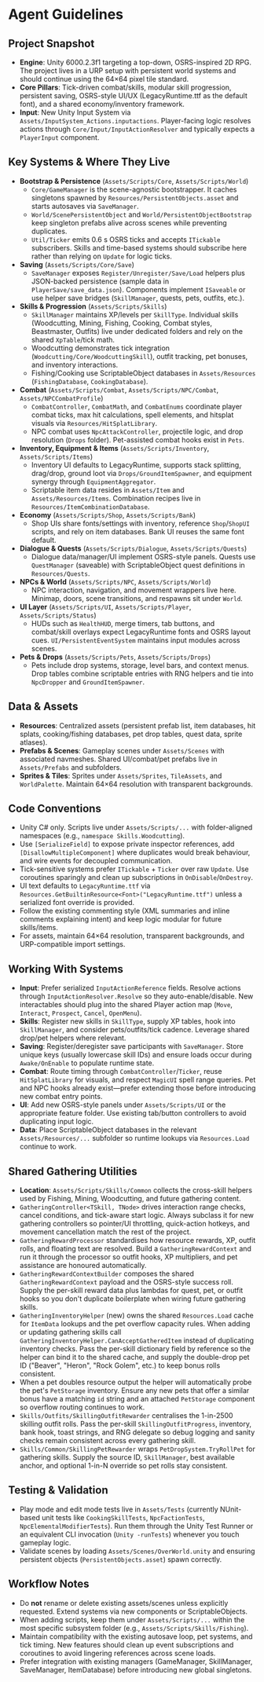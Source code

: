 # Agent Guidelines

## Project Snapshot
- **Engine**: Unity 6000.2.3f1 targeting a top-down, OSRS-inspired 2D RPG. The project lives in a URP setup with persistent world systems and should continue using the 64×64 pixel tile standard.
- **Core Pillars**: Tick-driven combat/skills, modular skill progression, persistent saving, OSRS-style UI/UX (LegacyRuntime.ttf as the default font), and a shared economy/inventory framework.
- **Input**: New Unity Input System via `Assets/InputSystem_Actions.inputactions`. Player-facing logic resolves actions through `Core/Input/InputActionResolver` and typically expects a `PlayerInput` component.

## Key Systems & Where They Live
- **Bootstrap & Persistence** (`Assets/Scripts/Core`, `Assets/Scripts/World`)
  - `Core/GameManager` is the scene-agnostic bootstrapper. It caches singletons spawned by `Resources/PersistentObjects.asset` and starts autosaves via `SaveManager`.
  - `World/ScenePersistentObject` and `World/PersistentObjectBootstrap` keep singleton prefabs alive across scenes while preventing duplicates.
  - `Util/Ticker` emits 0.6 s OSRS ticks and accepts `ITickable` subscribers. Skills and time-based systems should subscribe here rather than relying on `Update` for logic ticks.
- **Saving** (`Assets/Scripts/Core/Save`)
  - `SaveManager` exposes `Register/Unregister/Save/Load` helpers plus JSON-backed persistence (sample data in `PlayerSave/save_data.json`). Components implement `ISaveable` or use helper save bridges (`SkillManager`, quests, pets, outfits, etc.).
- **Skills & Progression** (`Assets/Scripts/Skills`)
  - `SkillManager` maintains XP/levels per `SkillType`. Individual skills (Woodcutting, Mining, Fishing, Cooking, Combat styles, Beastmaster, Outfits) live under dedicated folders and rely on the shared `XpTable`/tick math.
  - Woodcutting demonstrates tick integration (`Woodcutting/Core/WoodcuttingSkill`), outfit tracking, pet bonuses, and inventory interactions.
  - Fishing/Cooking use ScriptableObject databases in `Assets/Resources` (`FishingDatabase`, `CookingDatabase`).
- **Combat** (`Assets/Scripts/Combat`, `Assets/Scripts/NPC/Combat`, `Assets/NPCCombatProfile`)
  - `CombatController`, `CombatMath`, and `CombatEnums` coordinate player combat ticks, max hit calculations, spell elements, and hitsplat visuals via `Resources/HitSplatLibrary`.
  - NPC combat uses `NpcAttackController`, projectile logic, and drop resolution (`Drops` folder). Pet-assisted combat hooks exist in `Pets`.
- **Inventory, Equipment & Items** (`Assets/Scripts/Inventory`, `Assets/Scripts/Items`)
  - Inventory UI defaults to LegacyRuntime, supports stack splitting, drag/drop, ground loot via `Drops/GroundItemSpawner`, and equipment synergy through `EquipmentAggregator`.
  - Scriptable item data resides in `Assets/Item` and `Assets/Resources/Items`. Combination recipes live in `Resources/ItemCombinationDatabase`.
- **Economy** (`Assets/Scripts/Shop`, `Assets/Scripts/Bank`)
  - Shop UIs share fonts/settings with inventory, reference `Shop`/`ShopUI` scripts, and rely on item databases. Bank UI reuses the same font default.
- **Dialogue & Quests** (`Assets/Scripts/Dialogue`, `Assets/Scripts/Quests`)
  - Dialogue data/manager/UI implement OSRS-style panels. Quests use `QuestManager` (saveable) with ScriptableObject quest definitions in `Resources/Quests`.
- **NPCs & World** (`Assets/Scripts/NPC`, `Assets/Scripts/World`)
  - NPC interaction, navigation, and movement wrappers live here. Minimap, doors, scene transitions, and respawns sit under `World`.
- **UI Layer** (`Assets/Scripts/UI`, `Assets/Scripts/Player`, `Assets/Scripts/Status`)
  - HUDs such as `HealthHUD`, merge timers, tab buttons, and combat/skill overlays expect LegacyRuntime fonts and OSRS layout cues. `UI/PersistentEventSystem` maintains input modules across scenes.
- **Pets & Drops** (`Assets/Scripts/Pets`, `Assets/Scripts/Drops`)
  - Pets include drop systems, storage, level bars, and context menus. Drop tables combine scriptable entries with RNG helpers and tie into `NpcDropper` and `GroundItemSpawner`.

## Data & Assets
- **Resources**: Centralized assets (persistent prefab list, item databases, hit splats, cooking/fishing databases, pet drop tables, quest data, sprite atlases).
- **Prefabs & Scenes**: Gameplay scenes under `Assets/Scenes` with associated navmeshes. Shared UI/combat/pet prefabs live in `Assets/Prefabs` and subfolders.
- **Sprites & Tiles**: Sprites under `Assets/Sprites`, `TileAssets`, and `WorldPalette`. Maintain 64×64 resolution with transparent backgrounds.

## Code Conventions
- Unity C# only. Scripts live under `Assets/Scripts/...` with folder-aligned namespaces (e.g., `namespace Skills.Woodcutting`).
- Use `[SerializeField]` to expose private inspector references, add `[DisallowMultipleComponent]` where duplicates would break behaviour, and wire events for decoupled communication.
- Tick-sensitive systems prefer `ITickable` + `Ticker` over raw `Update`. Use coroutines sparingly and clean up subscriptions in `OnDisable`/`OnDestroy`.
- UI text defaults to `LegacyRuntime.ttf` via `Resources.GetBuiltinResource<Font>("LegacyRuntime.ttf")` unless a serialized font override is provided.
- Follow the existing commenting style (XML summaries and inline comments explaining intent) and keep logic modular for future skills/items.
- For assets, maintain 64×64 resolution, transparent backgrounds, and URP-compatible import settings.

## Working With Systems
- **Input**: Prefer serialized `InputActionReference` fields. Resolve actions through `InputActionResolver.Resolve` so they auto-enable/disable. New interactables should plug into the shared Player action map (`Move`, `Interact`, `Prospect`, `Cancel`, `OpenMenu`).
- **Skills**: Register new skills in `SkillType`, supply XP tables, hook into `SkillManager`, and consider pets/outfits/tick cadence. Leverage shared drop/pet helpers where relevant.
- **Saving**: Register/deregister save participants with `SaveManager`. Store unique keys (usually lowercase skill IDs) and ensure loads occur during `Awake/OnEnable` to populate runtime state.
- **Combat**: Route timing through `CombatController`/`Ticker`, reuse `HitSplatLibrary` for visuals, and respect `MagicUI` spell range queries. Pet and NPC hooks already exist—prefer extending those before introducing new combat entry points.
- **UI**: Add new OSRS-style panels under `Assets/Scripts/UI` or the appropriate feature folder. Use existing tab/button controllers to avoid duplicating input logic.
- **Data**: Place ScriptableObject databases in the relevant `Assets/Resources/...` subfolder so runtime lookups via `Resources.Load` continue to work.

## Shared Gathering Utilities
- **Location**: `Assets/Scripts/Skills/Common` collects the cross-skill helpers used by Fishing, Mining, Woodcutting, and future gathering content.
- `GatheringController<TSkill, TNode>` drives interaction range checks, cancel conditions, and tick-aware start logic. Always subclass it for new gathering controllers so pointer/UI throttling, quick-action hotkeys, and movement cancellation match the rest of the project.
- `GatheringRewardProcessor` standardises how resource rewards, XP, outfit rolls, and floating text are resolved. Build a `GatheringRewardContext` and run it through the processor so outfit hooks, XP multipliers, and pet assistance are honoured automatically.
- `GatheringRewardContextBuilder` composes the shared `GatheringRewardContext` payload and the OSRS-style success roll. Supply the per-skill reward data plus lambdas for quest, pet, or outfit hooks so you don't duplicate boilerplate when wiring future gathering skills.
- `GatheringInventoryHelper` (new) owns the shared `Resources.Load` cache for `ItemData` lookups and the pet overflow capacity rules. When adding or updating gathering skills call `GatheringInventoryHelper.CanAcceptGatheredItem` instead of duplicating inventory checks. Pass the per-skill dictionary field by reference so the helper can bind it to the shared cache, and supply the double-drop pet ID ("Beaver", "Heron", "Rock Golem", etc.) to keep bonus rolls consistent.
- When a pet doubles resource output the helper will automatically probe the pet's `PetStorage` inventory. Ensure any new pets that offer a similar bonus have a matching `id` string and an attached `PetStorage` component so overflow routing continues to work.
- `Skills/Outfits/SkillingOutfitRewarder` centralises the 1-in-2500 skilling outfit rolls. Pass the per-skill `SkillingOutfitProgress`, inventory, bank hook, toast strings, and RNG delegate so debug logging and sanity checks remain consistent across every gathering skill.
- `Skills/Common/SkillingPetRewarder` wraps `PetDropSystem.TryRollPet` for gathering skills. Supply the source ID, `SkillManager`, best available anchor, and optional 1-in-N override so pet rolls stay consistent.

## Testing & Validation
- Play mode and edit mode tests live in `Assets/Tests` (currently NUnit-based unit tests like `CookingSkillTests`, `NpcFactionTests`, `NpcElementalModifierTests`). Run them through the Unity Test Runner or an equivalent CLI invocation (`Unity -runTests`) whenever you touch gameplay logic.
- Validate scenes by loading `Assets/Scenes/OverWorld.unity` and ensuring persistent objects (`PersistentObjects.asset`) spawn correctly.

## Workflow Notes
- Do **not** rename or delete existing assets/scenes unless explicitly requested. Extend systems via new components or ScriptableObjects.
- When adding scripts, keep them under `Assets/Scripts/...` within the most specific subsystem folder (e.g., `Assets/Scripts/Skills/Fishing`).
- Maintain compatibility with the existing autosave loop, pet systems, and tick timing. New features should clean up event subscriptions and coroutines to avoid lingering references across scene loads.
- Prefer integration with existing managers (GameManager, SkillManager, SaveManager, ItemDatabase) before introducing new global singletons.
